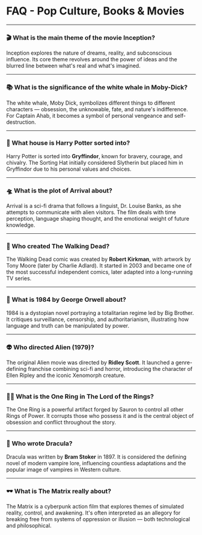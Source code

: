 # FAQ - Pop Culture, Books & Movies

---

### 🎬 What is the main theme of the movie Inception?

Inception explores the nature of dreams, reality, and subconscious influence. Its core theme revolves around the power of ideas and the blurred line between what's real and what's imagined.

---

### 📚 What is the significance of the white whale in Moby-Dick?

The white whale, Moby Dick, symbolizes different things to different characters — obsession, the unknowable, fate, and nature's indifference. For Captain Ahab, it becomes a symbol of personal vengeance and self-destruction.

---

### 🧙 What house is Harry Potter sorted into?

Harry Potter is sorted into **Gryffindor**, known for bravery, courage, and chivalry. The Sorting Hat initially considered Slytherin but placed him in Gryffindor due to his personal values and choices.

---

### 🛸 What is the plot of Arrival about?

Arrival is a sci-fi drama that follows a linguist, Dr. Louise Banks, as she attempts to communicate with alien visitors. The film deals with time perception, language shaping thought, and the emotional weight of future knowledge.

---

### 🧟 Who created The Walking Dead?

The Walking Dead comic was created by **Robert Kirkman**, with artwork by Tony Moore (later by Charlie Adlard). It started in 2003 and became one of the most successful independent comics, later adapted into a long-running TV series.

---

### 🧠 What is 1984 by George Orwell about?

1984 is a dystopian novel portraying a totalitarian regime led by Big Brother. It critiques surveillance, censorship, and authoritarianism, illustrating how language and truth can be manipulated by power.

---

### 👽 Who directed Alien (1979)?

The original Alien movie was directed by **Ridley Scott**. It launched a genre-defining franchise combining sci-fi and horror, introducing the character of Ellen Ripley and the iconic Xenomorph creature.

---

### 🧙‍♂️ What is the One Ring in The Lord of the Rings?

The One Ring is a powerful artifact forged by Sauron to control all other Rings of Power. It corrupts those who possess it and is the central object of obsession and conflict throughout the story.

---

### 🧛 Who wrote Dracula?

Dracula was written by **Bram Stoker** in 1897. It is considered the defining novel of modern vampire lore, influencing countless adaptations and the popular image of vampires in Western culture.

---

### 🕶️ What is The Matrix really about?

The Matrix is a cyberpunk action film that explores themes of simulated reality, control, and awakening. It's often interpreted as an allegory for breaking free from systems of oppression or illusion — both technological and philosophical.
